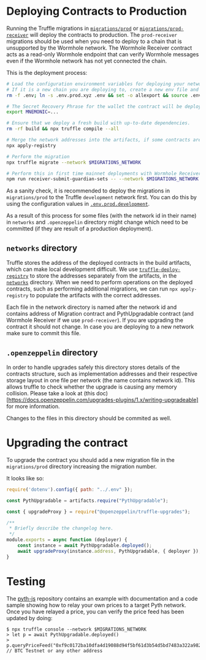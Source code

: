 # Deploying Contracts to Production

Running the Truffle migrations in [`migrations/prod`](migrations/prod) or [`migrations/prod-receiver`](migrations/prod-receiver/) will deploy the contracts to production. The `prod-receiver` migrations should be used when you need to deploy to a chain that is unsupported by the Wormhole network. The Wormhole Receiver contract acts as a read-only Wormhole endpoint that can verify Wormhole messages even if the Wormhole network has not yet connected the chain.

This is the deployment process:

```bash
# Load the configuration environment variables for deploying your network. make sure to use right env file.
# If it is a new chain you are deploying to, create a new env file and commit it to the repo.
rm -f .env; ln -s .env.prod.xyz .env && set -o allexport && source .env set && set +o allexport

# The Secret Recovery Phrase for the wallet the contract will be deployed from.
export MNEMONIC=...

# Ensure that we deploy a fresh build with up-to-date dependencies.
rm -rf build && npx truffle compile --all

# Merge the network addresses into the artifacts, if some contracts are already deployed.
npx apply-registry

# Perform the migration
npx truffle migrate --network $MIGRATIONS_NETWORK

# Perform this in first time mainnet deployments with Wormhole Receiver. (Or when guardian sets are upgraded)
npm run receiver-submit-guardian-sets -- --network $MIGRATIONS_NETWORK
```

As a sanity check, it is recommended to deploy the  migrations in `migrations/prod` to the Truffle `development` network first. You can do this by using the configuration values in [`.env.prod.development`](.env.prod.development).

As a result of this process for some files (with the network id in their name) in `networks` and `.openzeppelin` directory might change which need to be committed (if they are result of a production deployment).

## `networks` directory
Truffle stores the address of the deployed contracts in the build artifacts, which can make local development difficult. We use [`truffle-deploy-registry`](https://github.com/MedXProtocol/truffle-deploy-registry) to store the addresses separately from the artifacts, in the [`networks`](networks) directory. When we need to perform operations on the deployed contracts, such as performing additional migrations, we can run `npx apply-registry` to populate the artifacts with the correct addresses.

Each file in the network directory is named after the network id and contains address of Migration contract and PythUpgradable contract
(and Wormhole Receiver if we use `prod-receiver`). If you are upgrading the contract it should not change. In case you are deploying to a new network make sure to commit this file.

## `.openzeppelin` directory
In order to handle upgrades safely this directory stores details of the contracts structure, such as implementation addresses
and their respective storage layout in one file per network (the name contains network id). This allows truffle to 
check whether the upgrade is causing any memory collision. Please take a look at (this doc)[https://docs.openzeppelin.com/upgrades-plugins/1.x/writing-upgradeable] 
for more information.

Changes to the files in this directory should be commited as well.

# Upgrading the contract
To upgrade the contract you should add a new migration file in the `migrations/prod` directory increasing the migration number.

It looks like so:

```javascript
require('dotenv').config({ path: "../.env" });

const PythUpgradable = artifacts.require("PythUpgradable");

const { upgradeProxy } = require("@openzeppelin/truffle-upgrades");

/**
 * Briefly describe the changelog here.
 */
module.exports = async function (deployer) {
    const instance = await PythUpgradable.deployed();
    await upgradeProxy(instance.address, PythUpgradable, { deployer });
}
```

# Testing

The [pyth-js][] repository contains an example with documentation and a code sample showing how to relay your own prices to a
target Pyth network. Once you have relayed a price, you can verify the price feed has been updated by doing:

```
$ npx truffle console --network $MIGRATIONS_NETWORK
> let p = await PythUpgradable.deployed()
> p.queryPriceFeed("0xf9c0172ba10dfa4d19088d94f5bf61d3b54d5bd7483a322a982e1373ee8ea31b") // BTC Testnet or any other address
```

[pyth-js]: https://github.com/pyth-network/pyth-js/tree/main/pyth-evm-js#evmrelay
